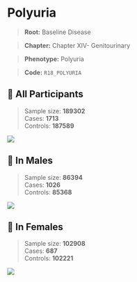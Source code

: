 # Polyuria

> **Root:** Baseline Disease  

> **Chapter:** Chapter XIV- Genitourinary  

> **Phenotype:** Polyuria  

> **Code:** `R18_POLYURIA`

## 🧪 All Participants  
> Sample size: **189302**  
> Cases: **1713**  
> Controls: **187589**
<img src="/Disease/Figures/ALL/Incidence/R18_POLYURIA.png"/>
<CsvTable src="/Disease_Data/ALL/Incidence/COX_R18_POLYURIA.csv" label="🔍 View full results" />

## 👨 In Males  
> Sample size: **86394**  
> Cases: **1026**  
> Controls: **85368**
<img src="/Disease/Figures/Male/Incidence/R18_POLYURIA.png"/>
<CsvTable src="/Disease_Data/Male/Incidence/COX_R18_POLYURIA.csv" label="🔍 View full results" />

## 👩 In Females  
> Sample size: **102908**  
> Cases: **687**  
> Controls: **102221**
<img src="/Disease/Figures/Female/Incidence/R18_POLYURIA.png"/>
<CsvTable src="/Disease_Data/Female/Incidence/COX_R18_POLYURIA.csv" label="🔍 View full results" />
